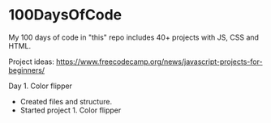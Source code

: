 # 100DaysOfCode
My 100 days of code in "this" repo includes 40+ projects with JS, CSS and HTML.


Project ideas:
https://www.freecodecamp.org/news/javascript-projects-for-beginners/

Day 1. Color flipper
- Created files and structure.
- Started project 1. Color flipper
